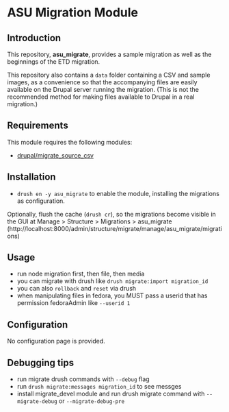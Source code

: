 # ASU Migration Module

## Introduction

This repository, __asu_migrate__, provides a sample migration as well as the beginnings of the ETD migration.

This repository also contains a `data` folder containing a CSV and sample images, as a convenience so that the accompanying files are easily available on the Drupal server running the migration. (This is not the recommended method for making files available to Drupal in a real migration.)


## Requirements

This module requires the following modules:

* [drupal/migrate_source_csv](https://www.drupal.org/project/migrate_source_csv)

## Installation

- `drush en -y asu_migrate` to enable the module, installing the migrations as configuration.

Optionally, flush the cache (`drush cr`), so the migrations become visible in the GUI at Manage > Structure > Migrations > asu_migrate (http://localhost:8000/admin/structure/migrate/manage/asu_migrate/migrations)

## Usage
- run node migration first, then file, then media
- you can migrate with drush like `drush migrate:import migration_id`
- you can also `rollback` and `reset` via drush
- when manipulating files in fedora, you MUST pass a userid that has permission fedoraAdmin like `--userid 1`

## Configuration

No configuration page is provided.


## Debugging tips
- run migrate drush commands with `--debug` flag
- run `drush migrate:messages migration_id` to see messges
- install migrate_devel module and run drush migrate command with `--migrate-debug` or `--migrate-debug-pre`

